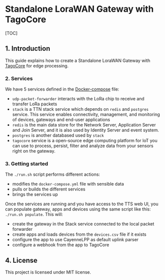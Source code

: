 # Standalone LoraWAN Gateway with TagoCore

[TOC]

## 1. Introduction

This guide explains how to create a Standalone LoraWAN Gateway with [TagoCore](https://tagocore.com) for edge processing. 

### 2. Services

We have 5 services defined in the [Docker-compose](./docker-compose.yml) file: 

- `udp-packet-forwarder` interacts with the LoRa chip to receive and transfer LoRa packets
- `stack` is a TTN stack service which depends on `redis` and `postgres` service. This service enables connectivity, management, and monitoring of devices, gateways and end-user applications
- `redis` is the main data store for the Network Server, Application Server and Join Server, and it is also used by Identity Server and event system.
- `postgres` is another databased used by `stack` 
- `tagocore` service is a open-source edge computing platform for IoT you can use to process, persist, filter and analyze data from your sensors right on the gateway.

### 3. Getting started

The `./run.sh` script performs different actions:

* modifies the `docker-compose.yml` file with sensible data
* pulls or builds the different services
* brings the services up

Once the services are running and you have access to the TTS web UI, you can populate gateway, apps and devices using the same script like this: `./run.sh populate`. This will:

* create the gateway in the Stack service connected to the local packet forwarder
* create apps and loads devices from the `devices.csv` file if it exists
* configure the app to use CayenneLPP as default uplink parser 
* configure a webhook from the app to TagoCore

## 4. License

This project is licensed under MIT license.
